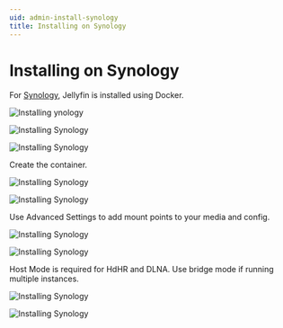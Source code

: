 ```yaml
---
uid: admin-install-synology
title: Installing on Synology
---
```


# Installing on Synology

For [Synology](https://www.synology.com/en-us/dsm), Jellyfin is installed using Docker.

![Installing ynology](~/images/install-synology-1.png)

![Installing Synology](~/images/install-synology-2.png)

![Installing Synology](~/images/install-synology-3.png)

Create the container.

![Installing Synology](~/images/install-synology-4.png)

![Installing Synology](~/images/install-synology-5.png)

Use Advanced Settings to add mount points to your media and config.

![Installing Synology](~/images/install-synology-6.png)

![Installing Synology](~/images/install-synology-7.png)

Host Mode is required for HdHR and DLNA. Use bridge mode if running multiple instances.

![Installing Synology](~/images/install-synology-8.png)

![Installing Synology](~/images/install-synology-9.png)
